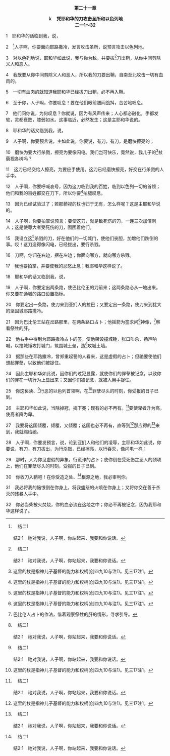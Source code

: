 <p style="text-align:center;font-weight:bold;">第二十一章</p>

<p style="text-align:center;font-weight:bold;">ｋ　凭耶和华的刀攻击圣所和以色列地<br>二一1～32</p>

1　耶和华的话临到我，说，

2　[^a]人子啊，你要面向耶路撒冷，发言攻击圣所，说预言攻击以色列地。

[^a]:　结二1<br><br>结2:1　祂对我说，人子啊，你站起来，我要和你说话。

3　对以色列地说，耶和华如此说，我与你为敌，并要拔[^a]刀出鞘，从你中间剪除义人和恶人。

[^a]:　结十四17<br><br>结14:17　或者我使刀剑临到那地，说，刀剑哪，要经过那地，我要将人与牲畜从其中剪除；

4　我既要从你中间剪除义人和恶人，所以我的刀要出鞘，自南至北攻击一切有血肉的。

5　一切有血肉的就知道我耶和华已经拔刀出鞘，必不再入鞘。

6　至于你，人子啊，你要叹息！要在他们眼前腰间战抖，苦苦地叹息。

7　他们问你说，为何叹息？你就说，因为有风声传来；人心都必融化，手都发软，灵都衰败，膝弱如水。这事临近，必然发生；这是主耶和华说的。

8　耶和华的话又临到我，说，

9　人子啊，你要预言说，主如此说，你要说，有刀，有刀，是磨快擦亮的；

10　磨快为要大行杀戮，擦亮为要像闪电。我们岂可快乐，竟然说，我儿子的[^1]杖藐视各树吗？

[^1]:这里的杖是指神儿子基督的能力和权柄(创四九10与注1)。见三17注1。

11　这刀已经交给人擦亮，为要应手使用。这刀已经磨快擦亮，好交在行杀戮的人手中。

12　人子啊，你要呼喊哀号，因为这刀临到我的百姓，临到以色列一切的首领；他们和我的百姓都交在刀下，所以你要[^1]拍腿叹息。

[^1]:“惊慌和恐惧的手势(耶三一19)。”(Keil and Delitszch， 科尔和戴理兹。)

13　因为已经试验过了；若那藐视的杖也归于无有，怎么样呢？这是主耶和华说的。

14　人子啊，你要拍掌说预言；要使这刀，就是致死伤的刀，一连三次加倍刺人；这是使尊大者受死伤的刀，围困着他们。

15　我设立这[^1]杀戮的刀，好在他们的一切城门，使他们丧胆，加增他们跌倒的事。哎！这刀造得像闪电，已经拔出，要行杀戮。

[^1]:有者译作，闪烁。

16　刀啊，你归在右边，摆在左边；你面向哪方，就向哪方杀戮。

17　我也要拍掌，并要使我的忿怒止息；我耶和华这样说了。

18　耶和华的话又临到我，说，

19　人子啊，你要定出两条路，使巴比伦王的刀前来；这两条路必从一地出来。你又要在通城的路口设置指标。

20　你要定出一条路，使刀来到亚扪人的拉巴；又要定出一条路，使刀来到犹大的坚固城耶路撒冷。

21　因为巴比伦王站在岔路那里，在两条路口占卜；他摇箭为签求问[^1]神像，[^2]察看祭牲的肝。

[^1]:即家中的偶像。

[^2]:巴比伦人占卜的作法，借着观察祭牲的肝的情形，寻求引导。

22　他右手中得到为耶路撒冷占卜的签，使他架设撞城锤，张口叫杀，扬声呐喊，以撞城锤攻打城门，筑围城土垒，造[^a]攻城土墙。

[^a]:　耶三二24；五二4<br><br>耶32:24　看哪，敌人已经筑垒，来攻取这城。这城也已经因刀剑、饥荒、瘟疫，交在攻城的迦勒底人手中。你所说的话都成就了，你也看见了。<br><br>耶52:4　他作王第九年十月初十日，巴比伦王尼布甲尼撒率领全军来攻击耶路撒冷，对城安营，四围筑垒攻城。

23　据那些在耶路撒冷，曾郑重起誓的人看来，这是虚假的占卜；但祂要使他们想起罪孽，以致他们被捉住。

24　因此主耶和华如此说，因你们的过犯显露，就使你们的罪孽被记念，以致你们的罪在一切行为上显出来；又因你们被记念，就被人用手捉住。

25　你这亵渎、[^a]行恶的以色列首领啊，在[^1]罪孽尽头的时刻，你受报的日子已到。

[^1]:或，罪孽末了惩罚的时刻。29节者同。

[^a]:　代下三六13；耶五二2；结十七19<br><br>代下36:13　尼布甲尼撒王曾使他指着神起誓，他也背叛了；他强项硬心，不归向耶和华以色列的神。<br><br>耶52:2　西底家行耶和华眼中看为恶的事，是照约雅敬一切所行的。<br><br>结17:19　所以主耶和华如此说，我指着我的生存起誓，他既轻看指着我所起的誓，背弃指着我所立的约，我必要使背弃这誓和这约的罪归在他头上。

26　主耶和华如此说，当除掉冠，摘下冕；现有的必不再有。[^a]要使卑者升为高，使高者降为卑。

[^a]:　结十七24；太二三12<br><br>结17:24　田野的树木都必知道，我耶和华使高树矮小，矮树高大，使青树枯干，枯树发芽。我耶和华说过，也必成就。<br><br>太23:12　凡高抬自己的，必降为卑；降卑自己的，必升为高。

27　我要将这国倾覆，倾覆，又倾覆；这国也必不再有，直等到[^1]那应得的[^a]来到，我就赐给祂。

[^1]:指基督是那应承受以色列国的(路一32～33)。那时神要倾覆以色列国，但至终基督这位应承受以色列国的要来。见三17注1。

[^a]:　结二一13；创四九10；路一32～33<br><br>结21:13　因为已经试验过了；若那藐视的杖也归于无有，怎么样呢？这是主耶和华说的。<br><br>创49:10　权杖必不离犹大，王杖必不离他两脚之间，直到细罗来到，万民都必归顺。<br><br>路1:32　祂要为大，称为至高者的儿子，主神要把祂祖大卫的宝座给祂，<br><br>路1:33　祂要作雅各家的王，直到永远，祂的国也没有穷尽。

28　人子啊，你要发预言，说，论到亚扪人和他们的凌辱，主耶和华如此说，你要说，有刀，有刀拔出，为行杀戮，已经擦亮，以行吞灭，像闪电一样；

29　那时，人为你见虚假的异象，行谎诈的占卜；使你倒在受死伤之恶人的颈项上，他们在罪孽尽头的时刻，受报的日子已到。

30　你收刀入鞘吧！在你受造之处、[^a]根源之地，我必审判你。

[^a]:　结十六3<br><br>结16:3　说，主耶和华对耶路撒冷如此说，你的根源和出生地，是在迦南地；你父亲是亚摩利人，你母亲是赫人。

31　我必将我的恼恨倒在你身上，将我盛怒的火喷在你身上；又将你交在善于杀灭的残暴人手中。

32　你必当柴被火焚烧，你的血必流在这地之中；你必不再被记念，因为我耶和华这样说了。
